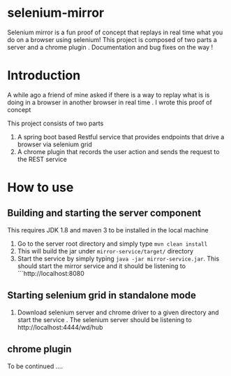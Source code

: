 # selenium-mirror
Selenium mirror is a fun proof of concept that replays in real time what you do on a browser using selenium! This project is composed of two parts a server and a chrome plugin . Documentation and bug fixes on the way !

# Introduction 
A while ago a friend of mine asked if there is a way to replay what is is doing in a browser in another browser in real time . I wrote this proof of concept 

This project consists of two parts 
1. A spring boot based Restful service that provides endpoints that drive a browser via selenium grid 
2. A chrome plugin that records the user action and sends the request to the REST service 

# How to use
## Building and starting the server component 
This requires JDK 1.8 and maven 3 to be installed in the local machine
1. Go to the server root directory and simply type ```mvn clean install```
2. This will build the jar under ```mirror-service/target/``` directory 
3. Start the service by simply typing ```java -jar mirror-service.jar```. This should start the mirror service and it should be listening to ```http://localhost:8080


##  Starting selenium grid in standalone mode 
1. Download selenium server and chrome driver to a given directory and start the service . The selenium server should be listening to http://localhost:4444/wd/hub

## chrome plugin 
To be continued ....







